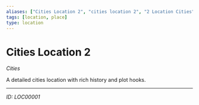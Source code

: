 ```yaml
---
aliases: ["Cities Location 2", "cities location 2", "2 Location Cities"]
tags: [location, place]
type: location
---
```


# Cities Location 2

*Cities*

A detailed cities location with rich history and plot hooks.

---
*ID: LOC00001*